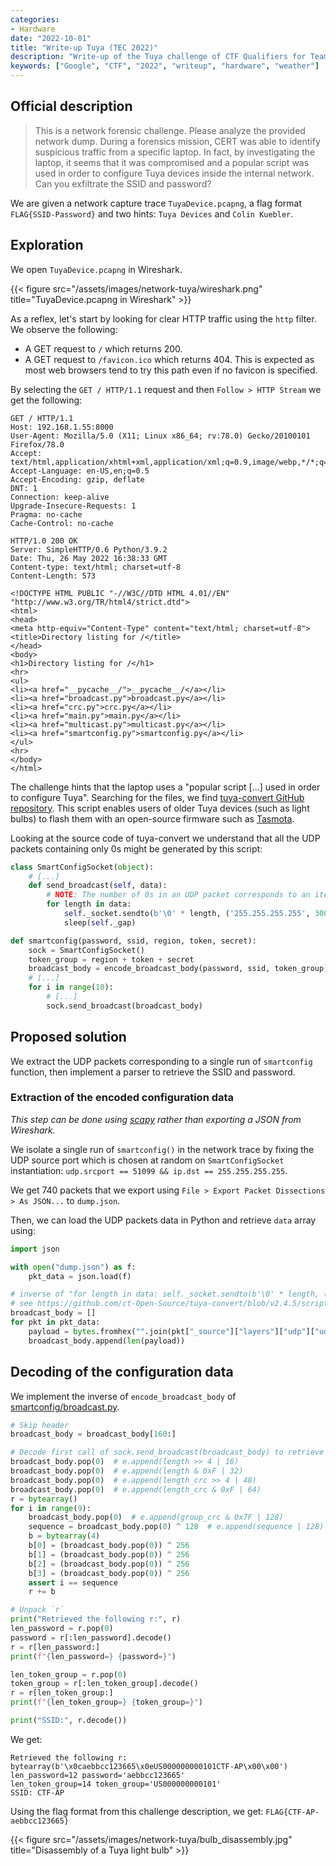 ```yaml
---
categories:
- Hardware
date: "2022-10-01"
title: "Write-up Tuya (TEC 2022)"
description: "Write-up of the Tuya challenge of CTF Qualifiers for Team Europe Candidates 2022."
keywords: ["Google", "CTF", "2022", "writeup", "hardware", "weather"]
---
```


## Official description

> This is a network forensic challenge. Please analyze the provided network
> dump. During a forensics mission, CERT was able to identify suspicious traffic
> from a specific laptop. In fact, by investigating the laptop, it seems that it
> was compromised and a popular script was used in order to configure Tuya
> devices inside the internal network. Can you exfiltrate the SSID and password?

We are given a network capture trace `TuyaDevice.pcapng`, a flag format
`FLAG{SSID-Password}` and two hints: `Tuya Devices` and `Colin Kuebler`.

## Exploration

We open `TuyaDevice.pcapng` in Wireshark.

{{< figure src="/assets/images/network-tuya/wireshark.png" title="TuyaDevice.pcapng in Wireshark" >}}

As a reflex, let's start by looking for clear HTTP traffic using the `http`
filter. We observe the following:

  * A GET request to `/` which returns 200.
  * A GET request to `/favicon.ico` which returns 404. This is expected as most
    web browsers tend to try this path even if no favicon is specified.

By selecting the `GET / HTTP/1.1` request and then `Follow > HTTP Stream` we get
the following:

```
GET / HTTP/1.1
Host: 192.168.1.55:8000
User-Agent: Mozilla/5.0 (X11; Linux x86_64; rv:78.0) Gecko/20100101 Firefox/78.0
Accept: text/html,application/xhtml+xml,application/xml;q=0.9,image/webp,*/*;q=0.8
Accept-Language: en-US,en;q=0.5
Accept-Encoding: gzip, deflate
DNT: 1
Connection: keep-alive
Upgrade-Insecure-Requests: 1
Pragma: no-cache
Cache-Control: no-cache

HTTP/1.0 200 OK
Server: SimpleHTTP/0.6 Python/3.9.2
Date: Thu, 26 May 2022 16:38:33 GMT
Content-type: text/html; charset=utf-8
Content-Length: 573

<!DOCTYPE HTML PUBLIC "-//W3C//DTD HTML 4.01//EN" "http://www.w3.org/TR/html4/strict.dtd">
<html>
<head>
<meta http-equiv="Content-Type" content="text/html; charset=utf-8">
<title>Directory listing for /</title>
</head>
<body>
<h1>Directory listing for /</h1>
<hr>
<ul>
<li><a href="__pycache__/">__pycache__/</a></li>
<li><a href="broadcast.py">broadcast.py</a></li>
<li><a href="crc.py">crc.py</a></li>
<li><a href="main.py">main.py</a></li>
<li><a href="multicast.py">multicast.py</a></li>
<li><a href="smartconfig.py">smartconfig.py</a></li>
</ul>
<hr>
</body>
</html>
```

The challenge hints that the laptop uses a "popular script [...] used in order
to configure Tuya". Searching for the files, we find
[tuya-convert GitHub repository](https://github.com/ct-Open-Source/tuya-convert/blob/v2.4.5/scripts/smartconfig/smartconfig.py).
This script enables users of older Tuya devices (such as light bulbs) to flash
them with an open-source firmware such as [Tasmota](https://tasmota.github.io/).

Looking at the source code of tuya-convert we understand that all the UDP
packets containing only 0s might be generated by this script:

```Python
class SmartConfigSocket(object):
    # [...]
    def send_broadcast(self, data):
        # NOTE: The number of 0s in an UDP packet corresponds to an item of data
        for length in data:
            self._socket.sendto(b'\0' * length, ('255.255.255.255', 30011))
            sleep(self._gap)

def smartconfig(password, ssid, region, token, secret):
    sock = SmartConfigSocket()
    token_group = region + token + secret
    broadcast_body = encode_broadcast_body(password, ssid, token_group)
    # [...]
    for i in range(10):
        # [...]
        sock.send_broadcast(broadcast_body)
```

## Proposed solution

We extract the UDP packets corresponding to a single run of `smartconfig`
function, then implement a parser to retrieve the SSID and password.

### Extraction of the encoded configuration data

*This step can be done using [scapy](https://scapy.net/) rather than exporting
a JSON from Wireshark.*

We isolate a single run of `smartconfig()` in the network trace by fixing
the UDP source port which is chosen at random on `SmartConfigSocket`
instantiation: `udp.srcport == 51099 && ip.dst == 255.255.255.255`.

We get 740 packets that we export using
`File > Export Packet Dissections > As JSON...` to `dump.json`.

Then, we can load the UDP packets data in Python and retrieve `data` array
using:
```Python
import json

with open("dump.json") as f:
    pkt_data = json.load(f)

# inverse of "for length in data: self._socket.sendto(b'\0' * length, ('255.255.255.255', 30011))"
# see https://github.com/ct-Open-Source/tuya-convert/blob/v2.4.5/scripts/smartconfig/smartconfig.py
broadcast_body = []
for pkt in pkt_data:
    payload = bytes.fromhex("".join(pkt["_source"]["layers"]["udp"]["udp.payload"].split(":")))
    broadcast_body.append(len(payload))
```

## Decoding of the configuration data

We implement the inverse of `encode_broadcast_body` of [smartconfig/broadcast.py](https://github.com/ct-Open-Source/tuya-convert/blob/v2.4.5/scripts/smartconfig/broadcast.py).

```Python
# Skip header
broadcast_body = broadcast_body[160:]

# Decode first call of sock.send_broadcast(broadcast_body) to retrieve `r`
broadcast_body.pop(0)  # e.append(length >> 4 | 16)
broadcast_body.pop(0)  # e.append(length & 0xF | 32)
broadcast_body.pop(0)  # e.append(length_crc >> 4 | 48)
broadcast_body.pop(0)  # e.append(length_crc & 0xF | 64)
r = bytearray()
for i in range(9):
    broadcast_body.pop(0)  # e.append(group_crc & 0x7F | 128)
    sequence = broadcast_body.pop(0) ^ 128  # e.append(sequence | 128)
    b = bytearray(4)
    b[0] = (broadcast_body.pop(0)) ^ 256
    b[1] = (broadcast_body.pop(0)) ^ 256
    b[2] = (broadcast_body.pop(0)) ^ 256
    b[3] = (broadcast_body.pop(0)) ^ 256
    assert i == sequence
    r += b

# Unpack `r`
print("Retrieved the following r:", r)
len_password = r.pop(0)
password = r[:len_password].decode()
r = r[len_password:]
print(f"{len_password=} {password=}")

len_token_group = r.pop(0)
token_group = r[:len_token_group].decode()
r = r[len_token_group:]
print(f"{len_token_group=} {token_group=}")

print("SSID:", r.decode())
```

We get:
```
Retrieved the following r: bytearray(b'\x0caebbcc123665\x0eUS000000000101CTF-AP\x00\x00')
len_password=12 password='aebbcc123665'
len_token_group=14 token_group='US000000000101'
SSID: CTF-AP
```

Using the flag format from this challenge description, we get:
`FLAG{CTF-AP-aebbcc123665}`

{{< figure src="/assets/images/network-tuya/bulb_disassembly.jpg" title="Disassembly of a Tuya light bulb" >}}
